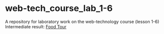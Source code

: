 # web-tech_course_lab_1-6
A repository for laboratory work on the web-technology course (lesson 1-6)<br>
Intermediate result: <a href="https://netkachevdaniil.github.io/web-tech_course/" target="_blank" rel="noopener noreferrer">Food Tour</a>
